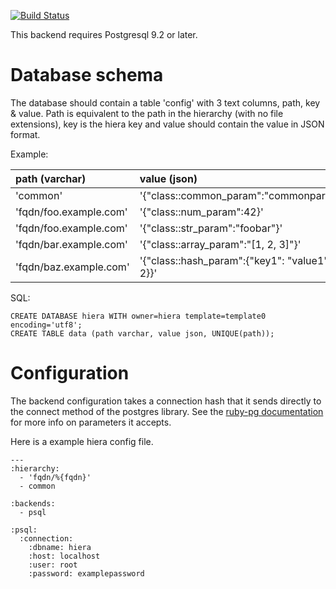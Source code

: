 [![Build Status](https://travis-ci.org/dalen/hiera-psql.png)](https://travis-ci.org/dalen/hiera-psql)

This backend requires Postgresql 9.2 or later.

Database schema
===============

The database should contain a table 'config' with 3 text columns, path, key & value.
Path is equivalent to the path in the hierarchy (with no file extensions), key is the hiera key and
value should contain the value in JSON format.

Example:

| path (varchar)         | value (json)         
|:-----------------------|:---------------------------------------------------------
| 'common'               | '{"class::common_param":"commonparamvalue"}'
| 'fqdn/foo.example.com' | '{"class::num_param":42}'
| 'fqdn/foo.example.com' | '{"class::str_param":"foobar"}'
| 'fqdn/bar.example.com' | '{"class::array_param":"[1, 2, 3]"}'
| 'fqdn/baz.example.com' | '{"class::hash_param":{"key1": "value1", "key2": 2}}'

SQL:

    CREATE DATABASE hiera WITH owner=hiera template=template0 encoding='utf8';
    CREATE TABLE data (path varchar, value json, UNIQUE(path));

Configuration
=============

The backend configuration takes a connection hash that it sends directly to the connect method of the postgres library. See the [ruby-pg documentation](http://deveiate.org/code/pg/PG/Connection.html#method-c-new) for more info on parameters it accepts.

Here is a example hiera config file.

    ---
    :hierarchy:
      - 'fqdn/%{fqdn}'
      - common
    
    :backends:
      - psql
    
    :psql:
      :connection:
        :dbname: hiera
        :host: localhost
        :user: root
        :password: examplepassword
